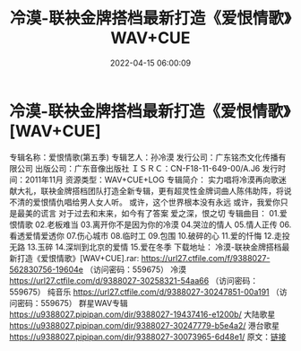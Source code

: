 ﻿---
title: 冷漠-联袂金牌搭档最新打造《爱恨情歌》WAV+CUE
date: 2022-04-15 06:00:09
categories: WAV车载音乐、镜像
tags: 国语流行
---
# 冷漠-联袂金牌搭档最新打造《爱恨情歌》[WAV+CUE]

专辑名称：爱恨情歌(第五季)
专辑艺人：孙冷漠
发行公司：广东铭杰文化传播有限公司
出版公司：广东音像出版社
ＩＳＲＣ：CN-F18-11-649-00/A.J6
发行时间：2011年11月
资源类型：WAV+CUE+LOG
专辑简介：
实力唱将冷漠再向歌迷献大礼，联袂金牌搭档团队打造全新专辑，更有超灵性金牌词曲人陈伟助阵，将说不清的爱恨情仇唱给男人女人听。
或许，这个世界根本没有永远 或许，我爱你只是最美的谎言
对于过去和末来，如今有了答案 爱之深，恨之切
专辑曲目：
01.爱恨情歌
02.老板难当
03.离开你不是因为你的冷漠
04.哭泣的情人
05.情人正传
06.看透爱情爱透你
07.伤心城市
08.临时工
09.包围
10.破碎的心
11.爱的忏悔
12.走投无路
13.玉碎
14.深圳到北京的爱情
15.爱在冬季
下载地址：
冷漠-联袂金牌搭档最新打造《爱恨情歌》[WAV+CUE].rar: https://url27.ctfile.com/f/9388027-562830756-19604e
（访问密码：559675）
冷漠
https://url27.ctfile.com/d/9388027-30258321-54aa66
（访问密码：559675）
纯音乐
https://url27.ctfile.com/d/9388027-30247851-00a191
（访问密码：559675）
群星WAV专辑
https://u9388027.pipipan.com/dir/9388027-19437416-e1200b/
大陆歌星
https://u9388027.pipipan.com/dir/9388027-30247779-b5e4a2/
港台歌星
https://u9388027.pipipan.com/dir/9388027-30073965-6d48e1/
原文：[链接](https://blog.sina.com.cn/s/blog_1647c7e7601030wob.html)